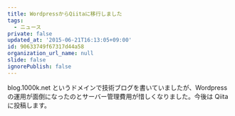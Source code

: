 ```yaml
---
title: WordpressからQiitaに移行しました
tags:
  - ニュース
private: false
updated_at: '2015-06-21T16:13:05+09:00'
id: 90633749f67317d44a58
organization_url_name: null
slide: false
ignorePublish: false
---
```

blog.1000k.net というドメインで技術ブログを書いていましたが、Wordpress の運用が面倒になったのとサーバー管理費用が惜しくなりました。今後は Qiita に投稿します。
